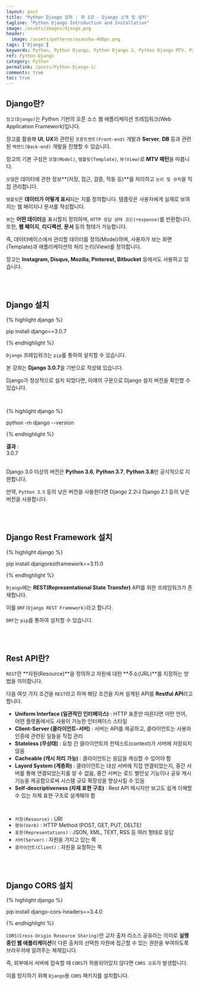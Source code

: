 ```yaml
---
layout: post
title: "Python Django 강좌 : 제 1강 - Django 소개 및 설치"
tagline: "Python Django Introduction and Installation"
image: /assets/images/django.png
header:
  image: /assets/patterns/asanoha-400px.png
tags: ['Django']
keywords: Python, Python Django, Python Django 3, Python Django MTV, Python Django Model, Python Django Template, Python Django View, Python Django REST Framework,  Python DRF, Representational State Transfer
ref: Python-Django
category: Python
permalink: /posts/Python-Django-1/
comments: true
toc: true
---
```


## Django란?

`장고(Django)`는 Python 기반의 오픈 소스 웹 애플리케이션 프레임워크(Web Application Framework)입니다.

장고를 활용해 **UI**, **UX**와 관련된 `프론트엔트(Front-end)` 개발과 **Server**, **DB** 등과 관련된 `백엔드(Back-end)` 개발을 진행할 수 있습니다.

장고의 기본 구성은 `모델(Model)`, `템플릿(Template)`, `뷰(View)`로 **MTV 패턴**을 따릅니다.

`모델`은 데이터에 관한 정보**(저장, 접근, 검증, 작동 등)**를 처리하고 `논리 및 규칙`을 직접 관리합니다.

`템플릿`은 **데이터가 어떻게 표시**되는 지를 정의합니다. 템플릿은 사용자에게 실제로 보여지는 웹 페이지나 문서를 작성합니다.

`뷰`는 **어떤 데이터**를 표시할지 정의하며, `HTTP 응답 상태 코드(response)`를 반환합니다. 또한, **웹 페이지**, **리디렉션**, **문서** 등의 형태가 가능합니다.

즉, 데이터베이스에서 관리할 데이터를 정의(Model)하며, 사용자가 보는 화면(Template)과 애플리케이션의 처리 논리(View)를 정의합니다.

장고는 **Instagram, Disqus, Mozilla, Pinterest, Bitbucket** 등에서도 사용하고 있습니다.

<br>
<br>

## Django 설치

{% highlight django %}

pip install django==3.0.7

{% endhighlight %}

`Django` 프레임워크는 `pip`를 통하여 설치할 수 있습니다.

본 강좌는 **Django 3.0.7**을 기반으로 작성돼 있습니다.

Django가 정상적으로 설치 되었다면, 아래의 구문으로 Django 설치 버전을 확인할 수 있습니다.

<br>

{% highlight django %}

python -m django --version

{% endhighlight %}

**결과**
:    
3.0.7<br>
<br>

Django 3.0 이상의 버전은 **Python 3.6**, **Python 3.7**, **Python 3.8**만 공식적으로 지원합니다.

만약, `Python 3.5` 등의 낮은 버전을 사용한다면 Django 2.2나 Django 2.1 등의 낮은 버전을 사용합니다.

<br>
<br>

## Django Rest Framework 설치

{% highlight django %}

pip install djangorestframework==3.11.0

{% endhighlight %}

`Django`에는 **REST(Representational State Transfer)** API를 위한 프레임워크가 존재합니다.

이를 `DRF(Django REST Framework)`라고 합니다.

`DRF`는 `pip`를 통하여 설치할 수 있습니다.

<br>
<br>

## Rest API란?

`REST`란 **자원(Resource)**을 정의하고 자원에 대한 **주소(URL)**를 지정하는 방법을 의미합니다.

다음 여섯 가지 조건을 `REST`라고 하며 해당 조건을 지켜 설계된 API를 **Restful API**라고 합니다.

* **Uniform Interface (일관적인 인터페이스)** : HTTP 표준만 따른다면 어떤 언어, 어떤 플랫폼에서도 사용이 가능한 인터페이스 스타일
* **Client-Server (클라이언트-서버)** : 서버는 API를 제공하고, 클라이언트는 사용자 인증에 관련된 일들을 직접 관리
* **Stateless (무상태)** : 요청 간 클라이언트의 컨텍스트(context)가 서버에 저장되지 않음
* **Cacheable (캐시 처리 가능)** : 클라이언트는 응답을 캐싱할 수 있어야 함
* **Layerd System (계층화)** : 클라이언트는 대상 서버에 직접 연결되었는지, 중간 서버를 통해 연결되었는지를 알 수 없음, 중간 서버는 로드 밸런싱 기능이나 공유 캐시 기능을 제공함으로써 시스템 규모 확장성을 향상시킬 수 있음
* **Self-descriptiveness (자체 표현 구조)** : Rest API 메시지만 보고도 쉽게 이해할 수 있는 자체 표현 구조로 설계해야 함

<br>

- `자원(Resource)` : URI
- `행위(Verb)` : HTTP Method (POST, GET, PUT, DELTE)
- `표현(Representations)` : JSON, XML, TEXT, RSS 등 여러 형태로 응답
- `서버(Server)` : 자원을 가지고 있는 쪽
- `클라이언트(Client)` : 자원을 요청하는 쪽

<br>
<br>

## Django CORS 설치

{% highlight django %}

pip install django-cors-headers==3.4.0

{% endhighlight %}

`CORS(Cross-Origin Resource Sharing)`란 교차 출처 리소스 공유라는 의미로 **실행 중인 웹 애플리케이션**이 다른 출처의 선택한 자원에 접근할 수 있는 권한을 부여하도록 브라우저에 알려주는 체제입니다.

즉, 외부에서 서버에 접속할 때 `CORS`가 허용되어있지 않다면 `CORS 오류`가 발생합니다.

이를 방지하기 위해 `Django`용 `CORS` 패키지를 설치합니다.
